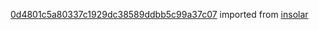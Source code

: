 [0d4801c5a80337c1929dc38589ddbb5c99a37c07](https://github.com/insolar/insolar/commit/0d4801c5a80337c1929dc38589ddbb5c99a37c07) imported from [insolar](https://github.com/insolar/insolar)
